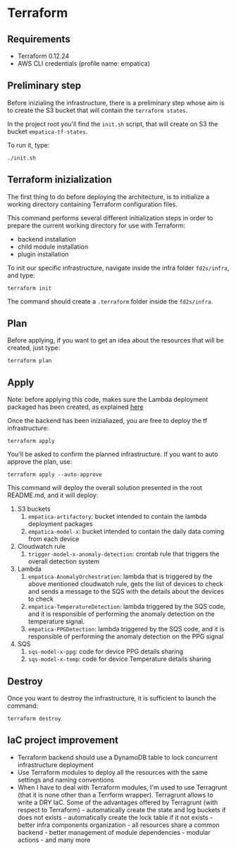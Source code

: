 # Terraform

## Requirements

- Terraform 0.12.24
- AWS CLI credentials (profile name: empatica)

## Preliminary step

Before inizialing the infrastructure, there is a preliminary step whose aim is to create the S3 bucket
that will contain the `terraform states`.

In the project root you'll find the `init.sh` script, that will create on S3 the bucket `empatica-tf-states`.

To run it, type:

```
./init.sh
```

## Terraform inizialization

The first thing to do before deploying the architecture, is to initialize a working directory containing Terraform
configuration files.

This command performs several different initialization steps in order to prepare the current working directory for
use with Terraform:

- backend installation
- child module installation
- plugin installation

To init our specific infrastructure, navigate inside the infra folder `fd2s/infra`, and type:

```
terraform init
```

The command should create a `.terraform` folder inside the `fd2s/infra`.

## Plan

Before applying, if you want to get an idea about the resources that will be created, just type:

```
terraform plan
```

## Apply

Note: before applying this code, makes sure the Lambda deployment packaged has been created, as explained [here](../code/README.md)

Once the backend has been inizialiazed, you are free to deploy the tf infrastructure:

```
terraform apply
```

You'll be asked to confirm the planned infrastructure.
If you want to auto approve the plan, use:

```
terraform apply --auto-approve
```

This command will deploy the overall solution presented in the root README.md, and it will deploy:

1. S3 buckets
   1. `empatica-artifactory`: bucket intended to contain the lambda deployment packages
   2. `empatica-model-x`: bucket intended to contain the daily data coming from each device
2. Cloudwatch rule
   1. `trigger-model-x-anomaly-detection`: crontab rule that triggers the overall detection system
3. Lambda
   1. `empatica-AnomalyOrchestration`: lambda that is triggered by the above mentioned cloudwatch
      rule, gets the list of devices to check and sends a message to the SQS with the details about the devices to check
   2. `empatica-TemperatureDetection`: lambda triggered by the SQS code, and it is responsible of performing the
      anomaly detection on the temperature signal.
   3. `empatica-PPGDetection`: lambda triggered by the SQS code, and it is responsible of performing the
      anomaly detection on the PPG signal
4. SQS
   1. `sqs-model-x-ppg`: code for device PPG details sharing
   2. `sqs-model-x-temp`: code for device Temperature details sharing

## Destroy

Once you want to destroy the infrastructure, it is sufficient to launch the command:

```
terraform destroy
```

## IaC project improvement

- Terraform backend should use a DynamoDB table to lock concurrent infrastructure deployment
- Use Terraform modules to deploy all the resources with the same settings and naming conventions
- When I have to deal with Terraform modules, I'm used to use Terragrunt (that it is none other than a Terrform wrapper).
  Terragrunt allows to write a DRY IaC. Some of the advantages offered by Terragrunt (with respect to Terraform) - automatically create the state and log buckets if does not exists - automatically create the lock table if it not exists - better infra components organization - all resources share a common backend - better management of module dependencies - modular actions - and many more
